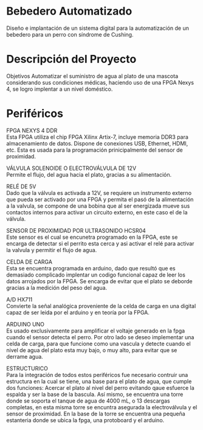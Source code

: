 # Bebedero Automatizado
Diseño e implantación de un sistema digital para la automatización de un bebedero para un perro con síndrome de Cushing.

# Descripción del Proyecto

Objetivos
Automatizar el suministro de agua al plato de una mascota considerando sus condiciones médicas, haciendo uso de una FPGA Nexys 4, se logro implentar a un nivel doméstico.

# Periféricos

FPGA NEXYS 4 DDR   
Esta FPGA utiliza el chip FPGA Xilinx Artix-7, incluye memoria DDR3 para almacenamiento de datos. Dispone de conexiones USB, Ethernet, HDMI, etc. Esta es usada para la programación prinicipalmente del sensor de proximidad.  

VÁLVULA SOLENOIDE O ELECTROVÁLVULA DE 12V  
Permite el flujo, del agua hacia el plato, gracias a su alimentación.  

RELÉ DE 5V   
Dado que la válvula es activada a 12V, se requiere un instrumento externo que pueda ser activado por una FPGA y permita el pasó de la alimentación a la valvula, se compone de una bobina que al ser energizada mueve sus contactos internos para activar un circuito externo, en este caso el de la válvula.  

SENSOR DE PROXIMIDAD POR ULTRASONIDO HCSR04  
Este sensor es el cual se encunetra programado en la FPGA, este se encarga de detectar si el perrito esta cerca y asi activar el relé para activar la valvula y permitir el flujo de agua.  

CELDA DE CARGA   
Esta se encuentra programada en arduino, dado que resultó que es demasiado complicado implentar un codigo funcional capaz de leer los datos arrojados por la FPGA. Se encarga de evitar que el plato se deborde gracias a la medición del peso del agua.  

A/D HX711  
Convierte la señal analógica proveniente de la celda de carga en una digital capaz de ser leida por el arduino y en teoría por la FPGA.  

ARDUINO UNO  
Es usado exclusivamente para amplificar el voltaje generado en la fpga cuando el sensor detecta el perro. Por otro lado se deseo implementar una celda de carga, para que funcione como una vascula y detecte cuando el nivel de agua del plato esta muy bajo, o muy alto, para evitar que se derrame agua.  

ESTRUCTURICO  
Para la integración de todos estos periféricos fue necesario contruir una estructura en la cual se tiene, una base para el plato de agua, que cumple dos funciones: Acercar el plato al nivel del perro evitando qaue esfuerce la espalda y ser la base de la bascula. Así mismo, se encuentra una torre donde se soporta el tanque de agua de 4000 mL, o 13 descargas completas, en esta misma torre se encuntra asegurada la electroválvula y el sensor de proximidad. En la base de la torre se encuentra una pequeña estanteria donde se ubica la fpga, una protoboard y el arduino.  

